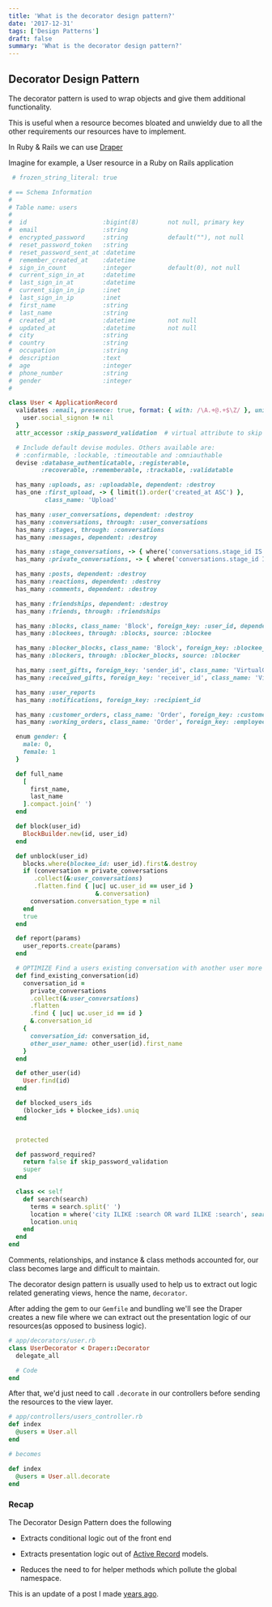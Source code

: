 ```yaml
---
title: 'What is the decorator design pattern?'
date: '2017-12-31'
tags: ['Design Patterns']
draft: false
summary: 'What is the decorator design pattern?'
---
```


## Decorator Design Pattern

The decorator pattern is used to wrap objects and give them additional functionality.

This is useful when a resource becomes bloated and unwieldy due to all the other requirements our resources have to implement.

In Ruby & Rails we can use [Draper](https://github.com/drapergem/draper)

Imagine for example, a User resource in a Ruby on Rails application

```ruby
 # frozen_string_literal: true

# == Schema Information
#
# Table name: users
#
#  id                     :bigint(8)        not null, primary key
#  email                  :string
#  encrypted_password     :string           default(""), not null
#  reset_password_token   :string
#  reset_password_sent_at :datetime
#  remember_created_at    :datetime
#  sign_in_count          :integer          default(0), not null
#  current_sign_in_at     :datetime
#  last_sign_in_at        :datetime
#  current_sign_in_ip     :inet
#  last_sign_in_ip        :inet
#  first_name             :string
#  last_name              :string
#  created_at             :datetime         not null
#  updated_at             :datetime         not null
#  city                   :string
#  country                :string
#  occupation             :string
#  description            :text
#  age                    :integer
#  phone_number           :string
#  gender                 :integer
#

class User < ApplicationRecord
  validates :email, presence: true, format: { with: /\A.+@.+$\Z/ }, uniqueness: true, unless: ->(user) {
    user.social_signon != nil
  }
  attr_accessor :skip_password_validation  # virtual attribute to skip password validation while saving

  # Include default devise modules. Others available are:
  # :confirmable, :lockable, :timeoutable and :omniauthable
  devise :database_authenticatable, :registerable,
         :recoverable, :rememberable, :trackable, :validatable

  has_many :uploads, as: :uploadable, dependent: :destroy
  has_one :first_upload, -> { limit(1).order('created_at ASC') },
          class_name: 'Upload'

  has_many :user_conversations, dependent: :destroy
  has_many :conversations, through: :user_conversations
  has_many :stages, through: :conversations
  has_many :messages, dependent: :destroy

  has_many :stage_conversations, -> { where('conversations.stage_id IS NOT NULL') }, through: :user_conversations, source: :conversation
  has_many :private_conversations, -> { where('conversations.stage_id IS NULL') }, through: :user_conversations, source: :conversation

  has_many :posts, dependent: :destroy
  has_many :reactions, dependent: :destroy
  has_many :comments, dependent: :destroy

  has_many :friendships, dependent: :destroy
  has_many :friends, through: :friendships

  has_many :blocks, class_name: 'Block', foreign_key: :user_id, dependent: :destroy
  has_many :blockees, through: :blocks, source: :blockee

  has_many :blocker_blocks, class_name: 'Block', foreign_key: :blockee_id, dependent: :destroy
  has_many :blockers, through: :blocker_blocks, source: :blocker

  has_many :sent_gifts, foreign_key: 'sender_id', class_name: 'VirtualGift'
  has_many :received_gifts, foreign_key: 'receiver_id', class_name: 'VirtualGift'

  has_many :user_reports
  has_many :notifications, foreign_key: :recipient_id

  has_many :customer_orders, class_name: 'Order', foreign_key: :customer_id, dependent: :destroy
  has_many :working_orders, class_name: 'Order', foreign_key: :employee_id, dependent: :destroy

  enum gender: {
    male: 0,
    female: 1
  }

  def full_name
    [
      first_name,
      last_name
    ].compact.join(' ')
  end

  def block(user_id)
    BlockBuilder.new(id, user_id)
  end

  def unblock(user_id)
    blocks.where(blockee_id: user_id).first&.destroy
    if (conversation = private_conversations
       .collect(&:user_conversations)
       .flatten.find { |uc| uc.user_id == user_id }
                        &.conversation)
      conversation.conversation_type = nil
    end
    true
  end

  def report(params)
    user_reports.create(params)
  end

  # OPTIMIZE Find a users existing conversation with another user more efficiently
  def find_existing_conversation(id)
    conversation_id =
      private_conversations
      .collect(&:user_conversations)
      .flatten
      .find { |uc| uc.user_id == id }
      &.conversation_id
    {
      conversation_id: conversation_id,
      other_user_name: other_user(id).first_name
    }
  end

  def other_user(id)
    User.find(id)
  end

  def blocked_users_ids
    (blocker_ids + blockee_ids).uniq
  end


  protected

  def password_required?
    return false if skip_password_validation
    super
  end

  class << self
    def search(search)
      terms = search.split(' ')
      location = where('city ILIKE :search OR ward ILIKE :search', search: "%#{terms[0]}%")
      location.uniq
    end
  end
end

```

Comments, relationships, and instance & class methods accounted for, our class becomes large and difficult to maintain.

The decorator design pattern is usually used to help us to extract out logic related generating views, hence the name, `decorator`.

After adding the gem to our `Gemfile` and bundling we'll see the Draper creates a new file where we can extract out the presentation logic of our resources(as opposed to business logic).

```ruby
# app/decorators/user.rb
class UserDecorator < Draper::Decorator
  delegate_all

  # Code
end
```

After that, we'd just need to call `.decorate` in our controllers before sending the resources to the view layer.

```ruby
# app/controllers/users_controller.rb
def index
  @users = User.all
end

# becomes

def index
  @users = User.all.decorate
end
```

### Recap

The Decorator Design Pattern does the following

- Extracts conditional logic out of the front end

- Extracts presentation logic out of [Active Record](https://guides.rubyonrails.org/active_record_basics.html) models.

- Reduces the need to for helper methods which pollute the global namespace.

This is an update of a post I made [years ago](https://medium.com/@loivtran/how-do-i-rails-use-the-decorator-design-pattern-in-ruby-programming-to-make-life-easier-536e8fe14546).

